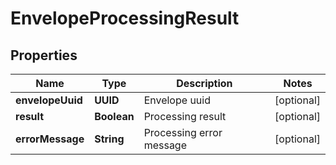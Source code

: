 

# EnvelopeProcessingResult


## Properties

| Name | Type | Description | Notes |
|------------ | ------------- | ------------- | -------------|
|**envelopeUuid** | **UUID** | Envelope uuid |  [optional] |
|**result** | **Boolean** | Processing result |  [optional] |
|**errorMessage** | **String** | Processing error message |  [optional] |



